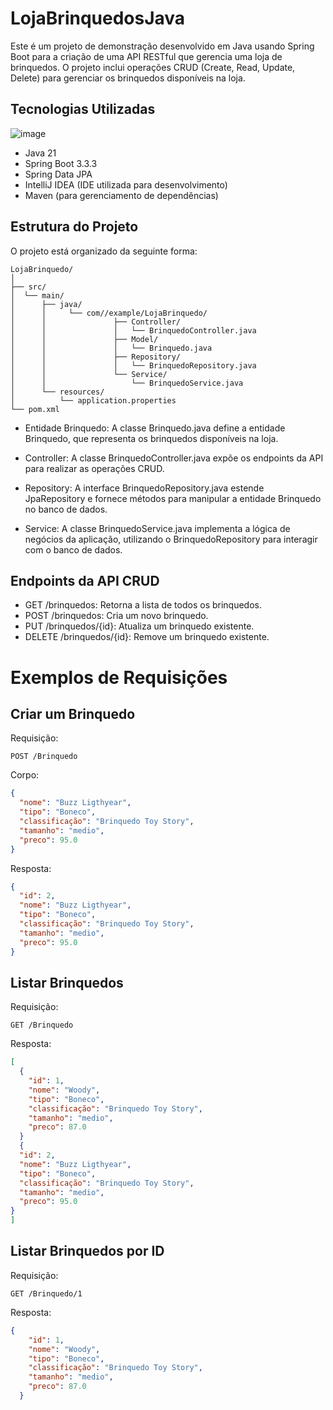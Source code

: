 # LojaBrinquedosJava

Este é um projeto de demonstração desenvolvido em Java usando Spring Boot para a criação de uma API RESTful que gerencia uma loja de brinquedos. O projeto inclui operações CRUD (Create, Read, Update, Delete) para gerenciar os brinquedos disponíveis na loja.

## Tecnologias Utilizadas
![image](https://github.com/user-attachments/assets/fece59a3-c156-40fb-a3ad-65455a42d0c3)
- Java 21
- Spring Boot 3.3.3
- Spring Data JPA
- IntelliJ IDEA (IDE utilizada para desenvolvimento)
- Maven (para gerenciamento de dependências)

## Estrutura do Projeto
O projeto está organizado da seguinte forma:
```
LojaBrinquedo/
│
├── src/
│  └── main/
│      ├── java/
│      │     └── com//example/LojaBrinquedo/
│      │               ├── Controller/
│      │               │   └── BrinquedoController.java
│      │               ├── Model/
│      │               │   └── Brinquedo.java
│      │               ├── Repository/
│      │               │   └── BrinquedoRepository.java
│      │               └── Service/
│      │                   └── BrinquedoService.java
│      └── resources/
│          └── application.properties
└── pom.xml
```

- Entidade Brinquedo:
A classe Brinquedo.java define a entidade Brinquedo, que representa os brinquedos disponíveis na loja.

- Controller:
A classe BrinquedoController.java expõe os endpoints da API para realizar as operações CRUD.

- Repository:
A interface BrinquedoRepository.java estende JpaRepository e fornece métodos para manipular a entidade Brinquedo no banco de dados.

- Service:
A classe BrinquedoService.java implementa a lógica de negócios da aplicação, utilizando o BrinquedoRepository para interagir com o banco de dados.

## Endpoints da API CRUD

- GET /brinquedos: Retorna a lista de todos os brinquedos.
- POST /brinquedos: Cria um novo brinquedo.
- PUT /brinquedos/{id}: Atualiza um brinquedo existente.
- DELETE /brinquedos/{id}: Remove um brinquedo existente.

# Exemplos de Requisições
## Criar um Brinquedo
  
Requisição:

```http 
POST /Brinquedo
```

Corpo:

```json 
{
  "nome": "Buzz Ligthyear",
  "tipo": "Boneco",
  "classificação": "Brinquedo Toy Story",
  "tamanho": "medio",
  "preco": 95.0
}
```

Resposta:

```json
{
  "id": 2,
  "nome": "Buzz Ligthyear",
  "tipo": "Boneco",
  "classificação": "Brinquedo Toy Story",
  "tamanho": "medio",
  "preco": 95.0
}

```

## Listar Brinquedos
  
Requisição:

```http
GET /Brinquedo
```

Resposta:

```json
[
  {
    "id": 1,
    "nome": "Woody",
    "tipo": "Boneco",
    "classificação": "Brinquedo Toy Story",
    "tamanho": "medio",
    "preco": 87.0
  }
  {
  "id": 2,
  "nome": "Buzz Ligthyear",
  "tipo": "Boneco",
  "classificação": "Brinquedo Toy Story",
  "tamanho": "medio",
  "preco": 95.0
}
]
```

## Listar Brinquedos por ID
  
Requisição:

```http
GET /Brinquedo/1
```

Resposta:

```json
{
    "id": 1,
    "nome": "Woody",
    "tipo": "Boneco",
    "classificação": "Brinquedo Toy Story",
    "tamanho": "medio",
    "preco": 87.0
  }

```
